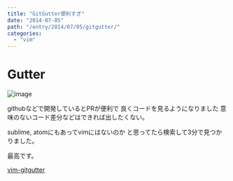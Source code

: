 ```yaml
---
title: "GitGutter便利すぎ"
date: "2014-07-05"
path: "/entry/2014/07/05/gitgutter/"
categories:
  - "vim"
---
```

# Gutter

![image](http://i.gyazo.com/9dda194e4854fcbe6f09e39c99f91273.png)

githubなどで開発しているとPRが便利で
良くコードを見るようになりました
意味のないコード差分などはできれば出したくない。

sublime, atomにもあってvimにはないのか
と思ってたら検索して3分で見つかりました。

最高です。

[vim-gitgutter](https://github.com/airblade/vim-gitgutter)
